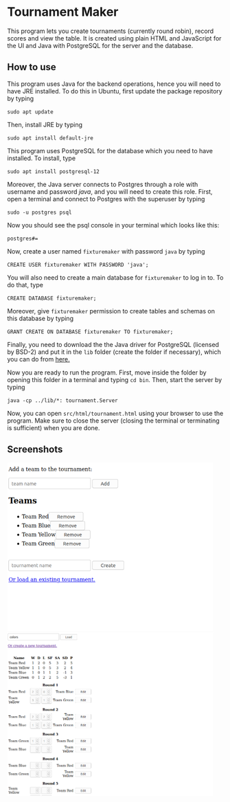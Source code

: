 <h1>Tournament Maker</h1>

<p>This program lets you create tournaments (currently round robin), record scores and view the table. It is created using plain HTML and JavaScript for the UI and Java with PostgreSQL for the server and the database.</p>

<h2>How to use</h2>

<p>This program uses Java for the backend operations, hence you will need to have JRE installed. To do this in Ubuntu, first update the package repository by typing</p>

```
sudo apt update
```

<p>Then, install JRE by typing</p>

```
sudo apt install default-jre
```

<p>This program uses PostgreSQL for the database which you need to have installed. To install, type<p>

```
sudo apt install postgresql-12 
```

<p>Moreover, the Java server connects to Postgres through a role with username and password <em>java</em>, and you will need to create this role. First, open a terminal and connect to Postgres with the superuser by typing</p>

```
sudo -u postgres psql
```

<p>Now you should see the psql console in your terminal which looks like this:</p>

```
postgres#=
```


<p>Now, create a user named <code>fixturemaker</code> with password <code>java</code> by typing</p>

```
CREATE USER fixturemaker WITH PASSWORD 'java';
```

<p>You will also need to create a main database for <code>fixturemaker</code> to log in to. To do that, type</p>

```
CREATE DATABASE fixturemaker;
```

<p>Moreover, give <code>fixturemaker</code> permission to create tables and schemas on this database by typing</p>

```
GRANT CREATE ON DATABASE fixturemaker TO fixturemaker;
```

<p>Finally, you need to download the the Java driver for PostgreSQL (licensed by BSD-2) and put it in the <code>lib</code> folder (create the folder if necessary), which you can do from <a href="https://jdbc.postgresql.org/download.html">here.</a></p>

<p>Now you are ready to run the program. First, move inside the folder by opening this folder in a terminal and typing <code>cd bin</code>. Then, start the server by typing</p>

```
java -cp ../lib/*: tournament.Server
```

<p>Now, you can open <code>src/html/tournament.html</code> using your browser to use the program. Make sure to close the server (closing the terminal or terminating is sufficient) when you are done.</p>

<h2>Screenshots</h2>

<img src=screenshots/create.png alt="Tournament creation screen" width=480><br>
<img src=screenshots/tournament.png alt="Tournament screen" width=480>
